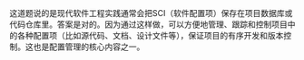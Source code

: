 这道题说的是现代软件工程实践通常会把SCI（软件配置项）保存在项目数据库或代码仓库里。答案是对的。因为通过这样做，可以方便地管理、跟踪和控制项目中的各种配置项（比如源代码、文档、设计文件等），保证项目的有序开发和版本控制。这也是配置管理的核心内容之一。